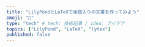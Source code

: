 ```yaml
---
title: "LilyPondとLaTeXで楽譜入りの文書を作ってみよう"
emoji: "🦁"
type: "tech" # tech: 技術記事 / idea: アイデア
topics: ["LilyPond", "LaTeX", "lytex"]
published: false
---
```

